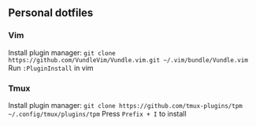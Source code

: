 ## Personal dotfiles

### Vim
Install plugin manager: ```git clone https://github.com/VundleVim/Vundle.vim.git ~/.vim/bundle/Vundle.vim```
Run ```:PluginInstall``` in vim

### Tmux
Install plugin manager: ```git clone https://github.com/tmux-plugins/tpm ~/.config/tmux/plugins/tpm```
Press ```Prefix + I``` to install
